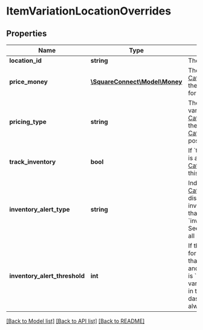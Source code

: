 # ItemVariationLocationOverrides

## Properties
Name | Type | Description | Notes
------------ | ------------- | ------------- | -------------
**location_id** | **string** | The ID of the location. | [optional] 
**price_money** | [**\SquareConnect\Model\Money**](Money.md) | The price of the [CatalogItemVariation](#type-catalogitemvariation) at the given location, or blank for variable pricing. | [optional] 
**pricing_type** | **string** | The pricing type (fixed or variable) for the [CatalogItemVariation](#type-catalogitemvariation) at the given location. See [CatalogPricingType](#type-catalogpricingtype) for all possible values. | [optional] 
**track_inventory** | **bool** | If &#x60;true&#x60;, inventory tracking is active for the [CatalogItemVariation](#type-catalogitemvariation) at this location. | [optional] 
**inventory_alert_type** | **string** | Indicates whether the [CatalogItemVariation](#type-catalogitemvariation) displays an alert when its inventory quantity is less than or equal to its &#x60;inventory_alert_threshold&#x60;. See [InventoryAlertType](#type-inventoryalerttype) for all possible values. | [optional] 
**inventory_alert_threshold** | **int** | If the inventory quantity for the variation is less than or equal to this value and &#x60;inventory_alert_type&#x60; is &#x60;LOW_QUANTITY&#x60;, the variation displays an alert in the merchant dashboard.  This value is always an integer. | [optional] 

[[Back to Model list]](../README.md#documentation-for-models) [[Back to API list]](../README.md#documentation-for-api-endpoints) [[Back to README]](../README.md)


